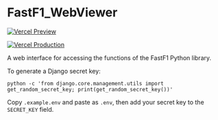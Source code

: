 # FastF1_WebViewer

[![Vercel Preview](https://github.com/ndv99/FastF1_WebViewer/actions/workflows/preview.yaml/badge.svg)](https://github.com/ndv99/FastF1_WebViewer/actions/workflows/preview.yaml)

[![Vercel Production](https://github.com/ndv99/FastF1_WebViewer/actions/workflows/production.yaml/badge.svg)](https://github.com/ndv99/FastF1_WebViewer/actions/workflows/production.yaml)

A web interface for accessing the functions of the FastF1 Python library.

To generate a Django secret key:

`python -c 'from django.core.management.utils import get_random_secret_key; print(get_random_secret_key())'`

Copy `.example.env` and paste as `.env`, then add your secret key to the `SECRET_KEY` field.
